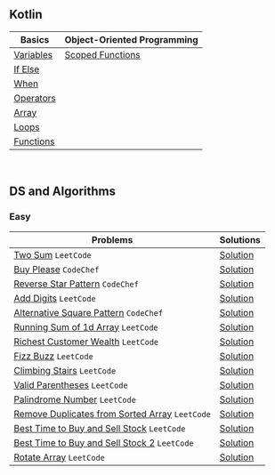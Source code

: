 ## Kotlin

| Basics                                                                                                                | Object-Oriented Programming                                                                                                      |
|-----------------------------------------------------------------------------------------------------------------------|----------------------------------------------------------------------------------------------------------------------------------|
| [Variables](https://github.com/sahuadarsh0/Kotlin-And-DataStructures/blob/master/src/main/kotlin/basics/Variables.kt) | [Scoped Functions](https://github.com/sahuadarsh0/Kotlin-And-DataStructures/blob/master/src/main/kotlin/oops/ScopedFunctions.kt) |
| [If Else](https://github.com/sahuadarsh0/Kotlin-And-DataStructures/blob/master/src/main/kotlin/basics/IfElse.kt)      |                                                                                                                                  |
| [When](https://github.com/sahuadarsh0/Kotlin-And-DataStructures/blob/master/src/main/kotlin/basics/When.kt)           |                                                                                                                                  |
| [Operators](https://github.com/sahuadarsh0/Kotlin-And-DataStructures/blob/master/src/main/kotlin/basics/Operators.kt) |                                                                                                                                  |
| [Array](https://github.com/sahuadarsh0/Kotlin-And-DataStructures/blob/master/src/main/kotlin/basics/Array.kt)         |                                                                                                                                  |
| [Loops](https://github.com/sahuadarsh0/Kotlin-And-DataStructures/blob/master/src/main/kotlin/basics/Loops.kt)         |                                                                                                                                  |
| [Functions](https://github.com/sahuadarsh0/Kotlin-And-DataStructures/blob/master/src/main/kotlin/basics/Functions.kt) |                                                                                                                                  |

<br/>

## DS and Algorithms

### Easy

| Problems                                                                                                             | Solutions                                                                                                                                               |
|----------------------------------------------------------------------------------------------------------------------|---------------------------------------------------------------------------------------------------------------------------------------------------------|
| [Two Sum](https://leetcode.com/problems/two-sum/) `LeetCode`                                                         | [Solution](https://github.com/sahuadarsh0/Kotlin-And-DataStructures/blob/master/src/main/kotlin/datastructures/easy/TwoSum.kt)                          |
| [Buy Please](https://www.codechef.com/problems/BUYPLSE) `CodeChef`                                                   | [Solution](https://github.com/sahuadarsh0/Kotlin-And-DataStructures/blob/master/src/main/kotlin/datastructures/easy/BuyPlease.kt)                       |
| [Reverse Star Pattern](https://www.codechef.com/CCSTART2/problems/REVSTRPT) `CodeChef`                               | [Solution](https://github.com/sahuadarsh0/Kotlin-And-DataStructures/blob/master/src/main/kotlin/datastructures/easy/ReverseStarPattern.kt)              |
| [Add Digits](https://leetcode.com/problems/add-digits/) `LeetCode`                                                   | [Solution](https://github.com/sahuadarsh0/Kotlin-And-DataStructures/blob/master/src/main/kotlin/datastructures/easy/AddDigits.kt)                       |
| [Alternative Square Pattern](https://www.codechef.com/CCSTART2/problems/SQALPAT) `CodeChef`                          | [Solution](https://github.com/sahuadarsh0/Kotlin-And-DataStructures/blob/master/src/main/kotlin/datastructures/easy/AlternativeSquarePattern.kt)        |
| [Running Sum of 1d Array](https://leetcode.com/problems/running-sum-of-1d-array/) `LeetCode`                         | [Solution](https://github.com/sahuadarsh0/Kotlin-And-DataStructures/blob/master/src/main/kotlin/datastructures/easy/Running-sum-of-1d-array.kt)         |
| [Richest Customer Wealth](https://leetcode.com/problems/richest-customer-wealth/) `LeetCode`                         | [Solution](https://github.com/sahuadarsh0/Kotlin-And-DataStructures/blob/master/src/main/kotlin/datastructures/easy/RichestCustomerWealth.kt)           |
| [Fizz Buzz](https://leetcode.com/problems/fizz-buzz/) `LeetCode`                                                     | [Solution](https://github.com/sahuadarsh0/Kotlin-And-DataStructures/blob/master/src/main/kotlin/datastructures/easy/FizzBuzz.kt)                        |
| [Climbing Stairs](https://leetcode.com/problems/climbing-stairs/) `LeetCode`                                         | [Solution](https://github.com/sahuadarsh0/Kotlin-And-DataStructures/blob/master/src/main/kotlin/datastructures/easy/ClimbingStairs.kt)                  |
| [Valid Parentheses](https://leetcode.com/problems/valid-parentheses/) `LeetCode`                                     | [Solution](https://github.com/sahuadarsh0/Kotlin-And-DataStructures/blob/master/src/main/kotlin/datastructures/easy/ValidParentheses.kt)                |
| [Palindrome Number](https://leetcode.com/problems/palindrome-number/) `LeetCode`                                     | [Solution](https://github.com/sahuadarsh0/Kotlin-And-DataStructures/blob/master/src/main/kotlin/datastructures/easy/PalindromeNumber.kt)                |
| [Remove Duplicates from Sorted Array](https://leetcode.com/problems/remove-duplicates-from-sorted-array/) `LeetCode` | [Solution](https://github.com/sahuadarsh0/Kotlin-And-DataStructures/blob/master/src/main/kotlin/datastructures/easy/RemoveDuplicatesFromSortedArray.kt) |
| [Best Time to Buy and Sell Stock](https://leetcode.com/problems/best-time-to-buy-and-sell-stock/) `LeetCode`         | [Solution](https://github.com/sahuadarsh0/Kotlin-And-DataStructures/blob/master/src/main/kotlin/datastructures/easy/BestTimetoBuyandSellStock.kt)       |
| [Best Time to Buy and Sell Stock 2](https://leetcode.com/problems/best-time-to-buy-and-sell-stock-ii/) `LeetCode`    | [Solution](https://github.com/sahuadarsh0/Kotlin-And-DataStructures/blob/master/src/main/kotlin/datastructures/easy/BestTimetoBuyandSellStock2.kt)      |
| [Rotate Array](https://leetcode.com/problems/rotate-array/) `LeetCode`                                               | [Solution](https://github.com/sahuadarsh0/Kotlin-And-DataStructures/blob/master/src/main/kotlin/datastructures/easy/RotateArray.kt)                     |
